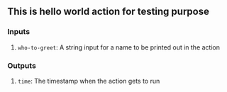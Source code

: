 ## This is hello world action for testing purpose

### Inputs
1. `who-to-greet`: A string input for a name to be printed out in the action

### Outputs
1. `time`: The timestamp when the action gets to run